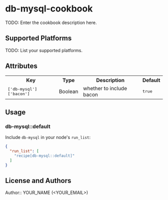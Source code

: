 # db-mysql-cookbook

TODO: Enter the cookbook description here.

## Supported Platforms

TODO: List your supported platforms.

## Attributes

<table>
  <tr>
    <th>Key</th>
    <th>Type</th>
    <th>Description</th>
    <th>Default</th>
  </tr>
  <tr>
    <td><tt>['db-mysql']['bacon']</tt></td>
    <td>Boolean</td>
    <td>whether to include bacon</td>
    <td><tt>true</tt></td>
  </tr>
</table>

## Usage

### db-mysql::default

Include `db-mysql` in your node's `run_list`:

```json
{
  "run_list": [
    "recipe[db-mysql::default]"
  ]
}
```

## License and Authors

Author:: YOUR_NAME (<YOUR_EMAIL>)
